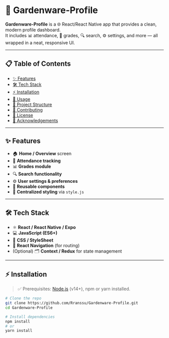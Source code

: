 # 🌱 Gardenware-Profile

**Gardenware-Profile** is a 🌐 React/React Native app that provides a clean, modern profile dashboard.  
It includes 📊 attendance, 📝 grades, 🔍 search, ⚙️ settings, and more — all wrapped in a neat, responsive UI.  

---

## 📋 Table of Contents

- [✨ Features](#-features)  
- [🛠️ Tech Stack](#️-tech-stack)  
- [⚡ Installation](#-installation)  
- [🚀 Usage](#-usage)  
- [📂 Project Structure](#-project-structure)  
- [🤝 Contributing](#-contributing)  
- [📜 License](#-license)  
- [🙏 Acknowledgements](#-acknowledgements)  

---

## ✨ Features

- 🏠 **Home / Overview** screen  
- 📅 **Attendance tracking**  
- 📊 **Grades module**  
- 🔍 **Search functionality**  
- ⚙️ **User settings & preferences**  
- 🧩 **Reusable components**  
- 🎨 **Centralized styling** via `style.js`  

---

## 🛠️ Tech Stack

- ⚛️ **React / React Native / Expo**  
- 💻 **JavaScript (ES6+)**  
- 🎨 **CSS / StyleSheet**  
- 📱 **React Navigation** (for routing)  
- (Optional) 🗂️ **Context / Redux** for state management  

---

## ⚡ Installation

> ✅ Prerequisites: [Node.js](https://nodejs.org/) (v14+), npm or yarn installed.

```bash
# Clone the repo
git clone https://github.com/Rranssu/Gardenware-Profile.git
cd Gardenware-Profile

# Install dependencies
npm install
# or
yarn install
